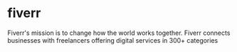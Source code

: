 # fiverr
Fiverr's mission is to change how the world works together. Fiverr connects businesses with freelancers offering digital services in 300+ categories
